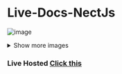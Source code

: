 ﻿# Live-Docs-NectJs

![image](https://github.com/user-attachments/assets/22573bda-fdbd-49ce-80d8-e6a1883fcc9f)

<details>
  <summary>Show more images</summary>

  ![image](https://github.com/user-attachments/assets/a08bf19d-ec76-4c19-903c-f1abfc7ef3ad)
  ![image](https://github.com/user-attachments/assets/063078b2-7ab0-4998-b9a6-20c79b68642b)

</details>

<h3>Live Hosted <a href="https://live-docs-nect-js.vercel.app/">Click this</a></h3>
